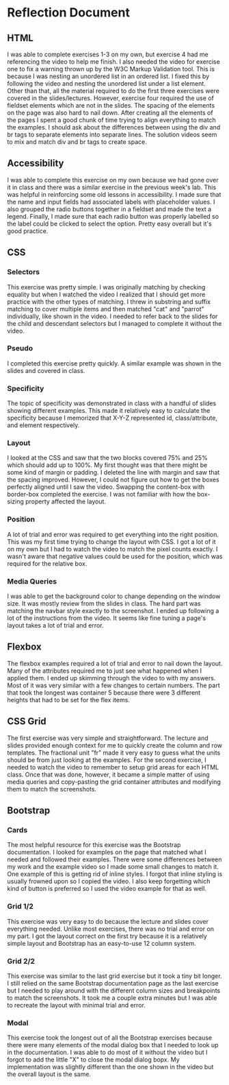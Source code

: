 # Reflection Document

## HTML

I was able to complete exercises 1-3 on my own, but exercise 4 had me referencing the video to help me finish. I also needed the video for exercise one to fix a warning thrown up by the W3C Markup Validation tool. This is because I was nesting an unordered list in an ordered list. I fixed this by following the video and nesting the unordered list under a list element. Other than that, all the material required to do the first three exercises were covered in the slides/lectures. However, exercise four required the use of fieldset elements which are not in the slides. The spacing of the elements on the page was also hard to nail down. After creating all the elements of the pages I spent a good chunk of time trying to align everything to match the examples. I should ask about the differences between using the div and br tags to separate elements into separate lines. The solution videos seem to mix and match div and br tags to create space.

## Accessibility

I was able to complete this exercise on my own because we had gone over it in class and there was a similar exercise in the previous week's lab. This was helpful in reinforcing some old lessons in accessibility. I made sure that the name and input fields had associated labels with placeholder values. I also grouped the radio buttons together in a fieldset and made the text a legend. Finally, I made sure that each radio button was properly labelled so the label could be clicked to select the option. Pretty easy overall but it's good practice.

## CSS

### Selectors

This exercise was pretty simple. I was originally matching by checking equality but when I watched the video I realized that I should get more practice with the other types of matching. I threw in substring and suffix matching to cover multiple items and then matched "cat" and "parrot" individually, like shown in the video. I needed to refer back to the slides for the child and descendant selectors but I managed to complete it without the video.

### Pseudo

I completed this exercise pretty quickly. A similar example was shown in the slides and covered in class.

### Specificity

The topic of specificity was demonstrated in class with a handful of slides showing different examples. This made it relatively easy to calculate the specificity because I memorized that X-Y-Z represented id, class/attribute, and element respectively.

### Layout

I looked at the CSS and saw that the two blocks covered 75% and 25% which should add up to 100%. My first thought was that there might be some kind of margin or padding. I deleted the line with margin and saw that the spacing improved. However, I could not figure out how to get the boxes perfectly aligned until I saw the video. Swapping the content-box with border-box completed the exercise. I was not familiar with how the box-sizing property affected the layout.

### Position

A lot of trial and error was required to get everything into the right position. This was my first time trying to change the layout with CSS. I got a lot of it on my own but I had to watch the video to match the pixel counts exactly. I wasn't aware that negative values could be used for the position, which was required for the relative box.

### Media Queries

I was able to get the background color to change depending on the window size. It was mostly review from the slides in class. The hard part was matching the navbar style exactly to the screenshot. I ended up following a lot of the instructions from the video. It seems like fine tuning a page's layout takes a lot of trial and error.

## Flexbox

The flexbox examples required a lot of trial and error to nail down the layout. Many of the attributes required me to just see what happened when I applied them. I ended up skimming through the video to with my answers. Most of it was very similar with a few changes to certain numbers. The part that took the longest was container 5 because there were 3 different heights that had to be set for the flex items.

## CSS Grid

The first exercise was very simple and straightforward. The lecture and slides provided enough context for me to quickly create the column and row templates. The fractional unit "fr" made it very easy to guess what the units should be from just looking at the examples. For the second exercise, I needed to watch the video to remember to setup grid areas for each HTML class. Once that was done, however, it became a simple matter of using media queries and copy-pasting the grid container attributes and modifying them to match the screenshots.

## Bootstrap

### Cards

The most helpful resource for this exercise was the Bootstrap documentation. I looked for examples on the page that matched what I needed and followed their examples. There were some differences between my work and the example video so I made some small changes to match it. One example of this is getting rid of inline styles. I forgot that inline styling is usually frowned upon so I copied the video. I also keep forgetting which kind of button is preferred so I used the video example for that as well.

### Grid 1/2

This exercise was very easy to do because the lecture and slides cover everything needed. Unlike most exercises, there was no trial and error on my part. I got the layout correct on the first try because it is a relatively simple layout and Bootstrap has an easy-to-use 12 column system.

### Grid 2/2

This exercise was similar to the last grid exercise but it took a tiny bit longer. I still relied on the same Bootstrap documentation page as the last exercise but I needed to play around with the different column sizes and breakpoints to match the screenshots. It took me a couple extra minutes but I was able to recreate the layout with minimal trial and error.

### Modal

This exercise took the longest out of all the Bootstrap exercises because there were many elements of the modal dialog box that I needed to look up in the documentation. I was able to do most of it without the video but I forgot to add the little "X" to close the modal dialog bopx. My implementation was slightly different than the one shown in the video but the overall layout is the same.
